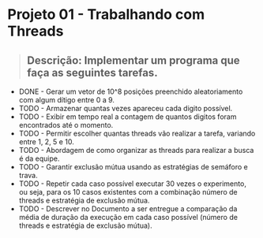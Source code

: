 # Projeto 01 - Trabalhando com Threads

> ## Descrição: Implementar um programa que faça as seguintes tarefas.
* DONE - Gerar um vetor de 10^8 posições preenchido aleatoriamento com algum dítigo entre 0 a 9.
* TODO - Armazenar quantas vezes apareceu cada digito possível.
* TODO - Exibir em tempo real a contagem de quantos digitos foram encontrados até o momento.
* TODO - Permitir escolher quantas threads vão realizar a tarefa, variando entre 1, 2, 5 e 10.
* TODO - Abordagem de como organizar as threads para realizar a busca é da equipe.
* TODO - Garantir exclusão mútua usando as estratégias de semáforo e trava.
* TODO - Repetir cada caso possível executar 30 vezes o experimento, ou seja, para os 10 casos existentes com a combinação número de threads e estratégia de exclusão mútua.
* TODO - Descrever no Documento a ser entregue a comparação da média de duração da execução em cada caso possível (número de threads e estratégia de exclusão mútua).
